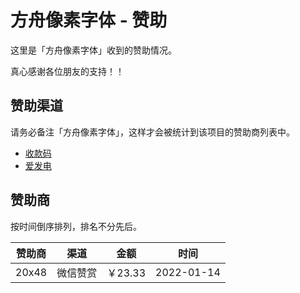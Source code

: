 # 方舟像素字体 - 赞助

这里是「方舟像素字体」收到的赞助情况。

真心感谢各位朋友的支持！！

## 赞助渠道

请务必备注「方舟像素字体」，这样才会被统计到该项目的赞助商列表中。

- [收款码](https://github.com/TakWolf/TakWolf/blob/master/payment-qr-codes.md)
- [爱发电](https://afdian.net/@takwolf)

## 赞助商

按时间倒序排列，排名不分先后。

| 赞助商 | 渠道 | 金额 | 时间 |
|---|---|---|---|
| 20x48 | 微信赞赏 | ￥23.33 | 2022-01-14 |
